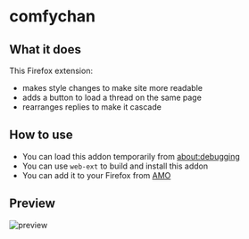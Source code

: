 # comfychan

## What it does

This Firefox extension:

* makes style changes to make site more readable
* adds a button to load a thread on the same page
* rearranges replies to make it cascade

## How to use

* You can load this addon temporarily from [about:debugging](about:debugging#/runtime/this-firefox)
* You can use `web-ext` to build and install this addon
* You can add it to your Firefox from [AMO](https://addons.mozilla.org/en-US/firefox/addon/comfychan/)

## Preview

![preview](https://i.imgur.com/W86vlbz.png)